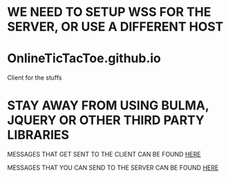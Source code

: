 # __WE NEED TO SETUP WSS FOR THE SERVER, OR USE A DIFFERENT HOST__

# OnlineTicTacToe.github.io
Client for the stuffs

# STAY AWAY FROM USING BULMA, JQUERY OR OTHER THIRD PARTY LIBRARIES

MESSAGES THAT GET SENT TO THE CLIENT CAN BE FOUND [HERE](https://github.com/OnlineTicTacToe/Server/blob/master/Classes/ServerMessage.ts)

MESSAGES THAT YOU CAN SEND TO THE SERVER CAN BE FOUND [HERE](https://github.com/OnlineTicTacToe/Server/blob/master/Classes/ClientMessage.ts)
